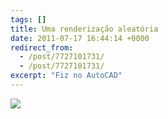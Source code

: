 ```yaml
---
tags: []
title: Uma renderização aleatória
date: 2011-07-17 16:44:14 +0000
redirect_from:
  - /post/7727101731/
  - /post/7727101731/
excerpt: "Fiz no AutoCAD"
---
```


![](https://40.media.tumblr.com/tumblr_lohl5qvf7F1qma17bo1_1280.png)


